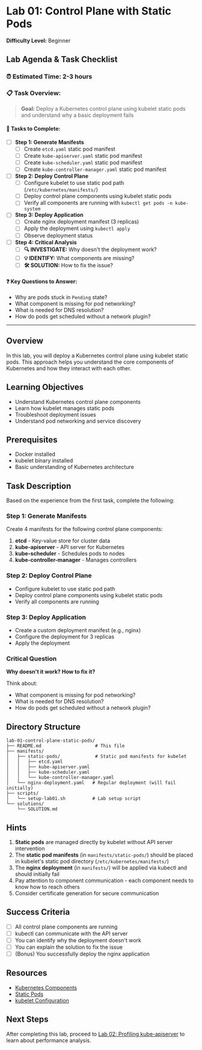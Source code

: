 # Lab 01: Control Plane with Static Pods

**Difficulty Level:** Beginner

## Lab Agenda & Task Checklist

### ⏰ **Estimated Time:** 2-3 hours

### 📋 **Task Overview:**
> **Goal:** Deploy a Kubernetes control plane using kubelet static pods and understand why a basic deployment fails

#### **🎯 Tasks to Complete:**

- [ ] **Step 1: Generate Manifests**
  - [ ] Create `etcd.yaml` static pod manifest
  - [ ] Create `kube-apiserver.yaml` static pod manifest  
  - [ ] Create `kube-scheduler.yaml` static pod manifest
  - [ ] Create `kube-controller-manager.yaml` static pod manifest

- [ ] **Step 2: Deploy Control Plane**
  - [ ] Configure kubelet to use static pod path (`/etc/kubernetes/manifests/`)
  - [ ] Deploy control plane components using kubelet static pods
  - [ ] Verify all components are running with `kubectl get pods -n kube-system`

- [ ] **Step 3: Deploy Application**
  - [ ] Create nginx deployment manifest (3 replicas)
  - [ ] Apply the deployment using `kubectl apply`
  - [ ] Observe deployment status

- [ ] **Step 4: Critical Analysis**
  - [ ] **🔍 INVESTIGATE:** Why doesn't the deployment work?
  - [ ] **💡 IDENTIFY:** What components are missing?
  - [ ] **🛠️ SOLUTION:** How to fix the issue?

#### **❓ Key Questions to Answer:**
- Why are pods stuck in `Pending` state?
- What component is missing for pod networking?
- What is needed for DNS resolution?
- How do pods get scheduled without a network plugin?

---

## Overview

In this lab, you will deploy a Kubernetes control plane using kubelet static pods. This approach helps you understand the core components of Kubernetes and how they interact with each other.

## Learning Objectives

- Understand Kubernetes control plane components
- Learn how kubelet manages static pods
- Troubleshoot deployment issues
- Understand pod networking and service discovery

## Prerequisites

- Docker installed
- kubelet binary installed
- Basic understanding of Kubernetes architecture

## Task Description

Based on the experience from the first task, complete the following:

### Step 1: Generate Manifests

Create 4 manifests for the following control plane components:

1. **etcd** - Key-value store for cluster data
2. **kube-apiserver** - API server for Kubernetes
3. **kube-scheduler** - Schedules pods to nodes
4. **kube-controller-manager** - Manages controllers

### Step 2: Deploy Control Plane

- Configure kubelet to use static pod path
- Deploy control plane components using kubelet static pods
- Verify all components are running

### Step 3: Deploy Application

- Create a custom deployment manifest (e.g., nginx)
- Configure the deployment for 3 replicas
- Apply the deployment

### Critical Question

**Why doesn't it work? How to fix it?**

Think about:

- What component is missing for pod networking?
- What is needed for DNS resolution?
- How do pods get scheduled without a network plugin?

## Directory Structure

```text
lab-01-control-plane-static-pods/
├── README.md                    # This file
├── manifests/
│   ├── static-pods/             # Static pod manifests for kubelet
│   │   ├── etcd.yaml
│   │   ├── kube-apiserver.yaml
│   │   ├── kube-scheduler.yaml
│   │   └── kube-controller-manager.yaml
│   └── nginx-deployment.yaml   # Regular deployment (will fail initially)
├── scripts/
│   └── setup-lab01.sh          # Lab setup script
└── solutions/
    └── SOLUTION.md
```

## Hints

1. **Static pods** are managed directly by kubelet without API server intervention
2. The **static pod manifests** (in `manifests/static-pods/`) should be placed in kubelet's static pod directory (`/etc/kubernetes/manifests/`)
3. The **nginx deployment** (in `manifests/`) will be applied via kubectl and should initially fail
4. Pay attention to component communication - each component needs to know how to reach others
5. Consider certificate generation for secure communication

## Success Criteria

- [ ] All control plane components are running
- [ ] kubectl can communicate with the API server
- [ ] You can identify why the deployment doesn't work
- [ ] You can explain the solution to fix the issue
- [ ] (Bonus) You successfully deploy the nginx application

## Resources

- [Kubernetes Components](https://kubernetes.io/docs/concepts/overview/components/)
- [Static Pods](https://kubernetes.io/docs/tasks/configure-pod-container/static-pod/)
- [kubelet Configuration](https://kubernetes.io/docs/reference/command-line-tools-reference/kubelet/)

## Next Steps

After completing this lab, proceed to [Lab 02: Profiling kube-apiserver](../lab-02-profiling-apiserver/) to learn about performance analysis.

